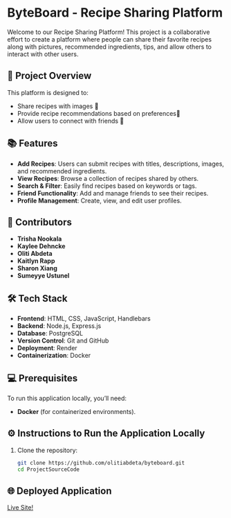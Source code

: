 # ByteBoard - Recipe Sharing Platform 

Welcome to our Recipe Sharing Platform! This project is a collaborative effort to create a platform where people can share their favorite recipes along with pictures, recommended ingredients, tips, and allow others to interact with other users.

## 🚀 Project Overview

This platform is designed to:

- Share recipes with images 📸  
- Provide recipe recommendations based on preferences🍴  
- Allow users to connect with friends 💬  

## 📚 Features

- **Add Recipes**: Users can submit recipes with titles, descriptions, images, and recommended ingredients.  
- **View Recipes**: Browse a collection of recipes shared by others.    
- **Search & Filter**: Easily find recipes based on keywords or tags.  
- **Friend Functionality**: Add and manage friends to see their recipes.  
- **Profile Management**: Create, view, and edit user profiles.  


## 👥 Contributors

- **Trisha Nookala**  
- **Kaylee Dehncke**  
- **Oliti Abdeta**  
- **Kaitlyn Rapp**  
- **Sharon Xiang**  
- **Sumeyye Ustunel**  


## 🛠️ Tech Stack

- **Frontend**: HTML, CSS, JavaScript, Handlebars
- **Backend**: Node.js, Express.js  
- **Database**: PostgreSQL  
- **Version Control**: Git and GitHub  
- **Deployment**: Render  
- **Containerization**: Docker  


## 💻 Prerequisites

To run this application locally, you’ll need:
 
- **Docker** (for containerized environments).     


## ⚙️ Instructions to Run the Application Locally

1. Clone the repository:  
   ```bash
   git clone https://github.com/olitiabdeta/byteboard.git
   cd ProjectSourceCode

## 🌐 Deployed Application
[Live Site!](https://byteboard-egej.onrender.com/)
